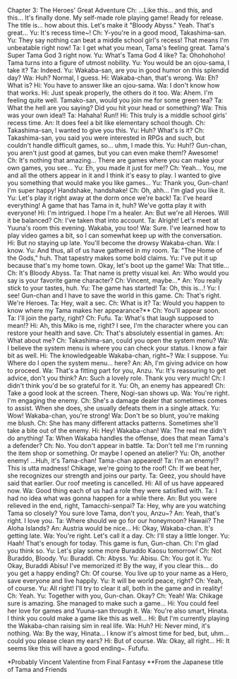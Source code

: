 Chapter 3: The Heroes' Great Adventure
Ch: ...Like this... and this, and this... It's finally done. My self-made role playing game! Ready for release. The title is... how about this. Let's make it "Bloody Abyss." Yeah. That's great...
Yu: It's recess time~!
Ch: Y-you're in a good mood, Takashima-san.
Yu: They say nothing can beat a middle school girl's recess! That means I'm unbeatable right now!
Ta: I get what you mean, Tama's feeling great. Tama's Super Tama God 3 right now.
Yu: What's Tama God 4 like?
Ta: Ohohohoho! Tama turns into a figure of utmost nobility.
Yu: You would be an ojou-sama, I take it?
Ta: Indeed.
Yu: Wakaba-san, are you in good humor on this splendid day?
Wa: Huh? Normal, I guess.
Hi: Wakaba-chan, that's wrong.
Wa: Eh? What is?
Hi: You have to answer like an ojou-sama.
Wa: I don't know how that works.
Hi: Just speak properly, the others do it too.
Wa: Ahem. I'm feeling quite well. Tamako-san, would you join me for some green tea?
Ta: What the hell are you saying? Did you hit your head or something?
Wa: This was your own idea!!
Ta: Hahaha! Run!!
Hi: This truly is a middle school girls' recess time.
An: It does feel a bit like elementary school though.
Ch: Takashima-san, I wanted to give you this.
Yu: Huh? What's is it?
Ch: Takashima-san, you said you were interested in RPGs and such, but couldn't handle difficult games, so... uhm, I made this.
Yu: Huh!? Gun-chan, you aren't just good at games, but you can even make them!? Awesome!
Ch: It's nothing that amazing... There are games where you can make your own games, you see...
Yu: Eh, you made it just for me!?
Ch: Yeah... You, me and all the others appear in it and I think it's easy to play. I wanted to give you something that would make you like games...
Yu: Thank you, Gun-chan! I'm super happy! Handshake, handshake!
Ch: Oh, ahh... I'm glad you like it.
Yu: Let's play it right away at the dorm once we're back!
Ta: I've heard everything! A game that has Tama in it, huh? We've gotta play it with everyone!
Hi: I'm intrigued. I hope I'm a healer.
An: But we're all Heroes. Will it be balanced?
Ch: I've taken that into account.
Ta: Alright! Let's meet at Yuuna's room this evening. Wakaba, you too!
Wa: Sure. I've learned how to play video games a bit, so I can somewhat keep up with the conversation.
Hi: But no staying up late. You'll become the drowsy Wakaba-chan.
Wa: I know.
Yu: And thus, all of us have gathered in my room.
Ta: "The Home of the Gods," huh. That tapestry makes some bold claims.
Yu: I've put it up because that's my home town. Okay, let's boot up the game!
Wa: That title...
Ch: It's Bloody Abyss.
Ta: That name is pretty visual kei.
An: Who would you say is your favorite game character?
Ch: Vincent, maybe...*
An: You really stick to your tastes, huh.
Yu: The game has started!
Ta: Oh, this is...!
Yu: I see! Gun-chan and I have to save the world in this game.
Ch: That's right. We're Heroes.
Ta: Hey, wait a sec.
Ch: What is it?
Ta: Would you happen to know where my Tama makes her appearance?**
Ch: You'll appear soon.
Ta: I'll join the party, right?
Ch: Fufu.
Ta: What's that laugh supposed to mean!?
Hi: Ah, this Miko is me, right? I see, I'm the character where you can restore your health and save.
Ch: That's absolutely essential in games.
An: What about me?
Ch: Takashima-san, could you open the system menu?
Wa: I believe the system menu is where you can check your status. I know a fair bit as well.
Hi: The knowledgeable Wakaba-chan, right~?
Wa: I suppose.
Yu: Where do I open the system menu... here?
An: Ah, I'm giving advice on how to proceed.
Wa: That's a fitting part for you, Anzu.
Yu: It's reassuring to get advice, don't you think?
An: Such a lovely role. Thank you very much!
Ch: I didn't think you'd be so grateful for it.
Yu: Oh, an enemy has appeared!
Ch: Take a good look at the screen. There, Nogi-san shows up.
Wa: You're right. I'm engaging the enemy.
Ch: She's a damage dealer that sometimes comes to assist. When she does, she usually defeats them in a single attack.
Yu: Wow! Wakaba-chan, you're strong!
Wa: Don't be so blunt, you're making me blush.
Ch: She has many different attacks patterns. Sometimes she'll take a bite out of the enemy.
Hi: Hey! Wakaba-chan!
Wa: The real me didn't do anything!
Ta: When Wakaba handles the offense, does that mean Tama's a defender?
Ch: No. You don't appear in battle.
Ta: Don't tell me I'm running the item shop or something. Or maybe I opened an atelier?
Yu: Oh, another enemy! ...Huh, it's Tama-chan! Tama-chan appeared!
Ta: I'm an enemy!? This is utta madness! Chikage, we're going to the roof!
Ch: If we beat her, she recognizes our strength and joins our party.
Ta: Geez, you should have said that earlier. Our roof meeting is cancelled.
Hi: All of us have appeared now.
Wa: Good thing each of us had a role they were satisfied with.
Ta: I had no idea what was gonna happen for a while there.
An: But you were relieved in the end, right, Tamacchi-senpai?
Ta: Hey, why are you watching Tama so closely? You sure love Tama, don't you, Anzu~?
An: Yeah, that's right. I love you.
Ta: Where should we go for our honeymoon? Hawaii? The Aloha Islands?
An: Austria would be nice...
Hi: Okay, Wakaba-chan. It's getting late.
Wa: You're right. Let's call it a day.
Ch: I'll stay a little longer.
Yu: Haah! That's enough for today. This game is fun, Gun-chan.
Ch: I'm glad you think so.
Yu: Let's play some more Buraddo Kaosu tomorrow!
Ch: Not Buraddo, Bloody.
Yu: Buraddi.
Ch: Abyss.
Yu: Abisu.
Ch: You got it.
Yu: Okay, Buraddi Abisu! I've memorized it! By the way, if you clear this... do you get a happy ending?
Ch: Of course. You live up to your name as a Hero, save everyone and live happily.
Yu: It will be world peace, right?
Ch: Yeah, of course.
Yu: All right! I'll try to clear it all, both in the game and in reality!
Ch: Yeah.
Yu: Together with you, Gun-chan. Okay?
Ch: Yeah!
Wa: Chikage sure is amazing. She managed to make such a game...
Hi: You could feel her love for games and Yuuna-san through it.
Wa: You're also smart, Hinata. I think you could make a game like this as well...
Hi: But I'm currently playing the Wakaba-chan raising sim in real life.
Wa: Huh?
Hi: Never mind, it's nothing.
Wa: By the way, Hinata... I know it's almost time for bed, but, uhm... could you please clean my ears?
Hi: But of course.
Wa: Okay, all right...
Hi: It seems like this will have a good ending~. Fufufu.
 
*Probably Vincent Valentine from Final Fantasy
**From the Japanese title of Tama and Friends

